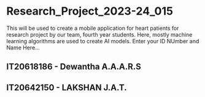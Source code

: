 # Research_Project_2023-24_015
This will be used to create a mobile application for heart patients for research project by our team, fourth year students. Here, mostly machine learning algorithms are used to create AI models.
Enter your ID NUmber and Name Here...

## IT20618186 - Dewantha A.A.A.R.S
## IT20642150 - LAKSHAN J.A.T.
